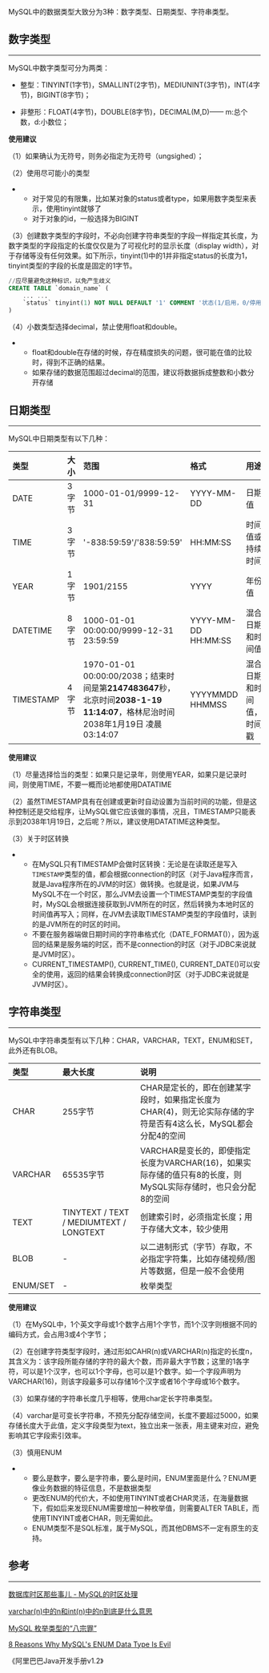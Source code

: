 MySQL中的数据类型大致分为3种：数字类型、日期类型、字符串类型。

## 数字类型

---

MySQL中数字类型可分为两类：

* 整型：TINYINT\(1字节\)，SMALLINT\(2字节\)，MEDIUNINT\(3字节\)，INT\(4字节\)，BIGINT\(8字节\)；

* 非整形：FLOAT\(4字节\)，DOUBLE\(8字节\)，DECIMAL\(M,D\)—— m:总个数，d:小数位；

**使用建议**

（1）如果确认为无符号，则务必指定为无符号（ungsighed）；

（2）使用尽可能小的类型

* * 对于常见的有限集，比如某对象的status或者type，如果用数字类型来表示，使用tinyint就够了
  * 对于对象的id，一般选择为BIGINT

（3）创建数字类型的字段时，不必向创建字符串类型的字段一样指定其长度，为数字类型的字段指定的长度仅仅是为了可视化时的显示长度（display width），对于存储等没有任何效果。如下所示，tinyint\(1\)中的1并非指定status的长度为1，tinyint类型的字段的长度是固定的1字节。

```sql
//应尽量避免这种标识，以免产生歧义
CREATE TABLE `domain_name` (
    ... ...
    `status` tinyint(1) NOT NULL DEFAULT '1' COMMENT '状态(1/启用，0/停用，-1/删除)'
)
```

（4）小数类型选择decimal，禁止使用float和double。

* * float和double在存储的时候，存在精度损失的问题，很可能在值的比较时，得到不正确的结果。
  * 如果存储的数据范围超过decimal的范围，建议将数据拆成整数和小数分开存储













## 日期类型

---

MySQL中日期类型有以下几种：

| 类型 | 大小 | 范围 | 格式 | 用途 |
| :--- | :--- | :--- | :--- | :--- |
| DATE | 3字节 | 1000-01-01/9999-12-31 | YYYY-MM-DD | 日期值 |
| TIME | 3字节 | '-838:59:59'/'838:59:59' | HH:MM:SS | 时间值或持续时间 |
| YEAR | 1字节 | 1901/2155 | YYYY | 年份值 |
| DATETIME | 8字节 | 1000-01-01 00:00:00/9999-12-31 23:59:59 | YYYY-MM-DD HH:MM:SS | 混合日期和时间值 |
| TIMESTAMP | 4字节 | 1970-01-01 00:00:00/2038；结束时间是第**2147483647**秒，北京时间**2038-1-19 11:14:07**，格林尼治时间 2038年1月19日 凌晨 03:14:07 | YYYYMMDD HHMMSS | 混合日期和时间值，时间戳 |

**使用建议**

（1）尽量选择恰当的类型：如果只是记录年，则使用YEAR，如果只是记录时间，则使用TIME，不要一概而论地都使用DATATIME

（2）虽然TIMESTAMP具有在创建或更新时自动设置为当前时间的功能，但是这种控制还是交给程序，让MySQL做它应该做的事情，况且，TIMESTAMP只能表示到2038年1月19日，之后呢？所以，建议使用DATATIME这种类型。

（3）关于时区转换

* * 在MySQL只有TIMESTAMP会做时区转换：无论是在读取还是写入`TIMESTAMP`类型的值，都会根据connection的时区（对于Java程序而言，就是Java程序所在的JVM的时区）做转换。也就是说，如果JVM与MySQL不在一个时区，那么JVM去设置一个TIMESTAMP类型的字段值时，MySQL会根据连接获取到JVM所在的时区，然后转换为本地时区的时间值再写入；同样，在JVM去读取TIMESTAMP类型的字段值时，读到的是JVM所在的时区的时间。
  * 不要在服务器端做日期时间的字符串格式化（DATE\_FORMAT\(\)），因为返回的结果是服务端的时区，而不是connection的时区（对于JDBC来说就是JVM时区）。
  * CURRENT\_TIMESTAMP\(\), CURRENT\_TIME\(\), CURRENT\_DATE\(\)可以安全的使用，返回的结果会转换成connection时区（对于JDBC来说就是JVM时区）。

## 字符串类型

---

MySQL中字符串类型有以下几种：CHAR，VARCHAR，TEXT，ENUM和SET，此外还有BLOB。

| 类型 | 最大长度 | 说明 |
| :--- | :--- | :--- |
| CHAR | 255字节 | CHAR是定长的，即在创建某字段时，如果指定长度为CHAR\(4\)，则无论实际存储的字符是否有4这么长，MySQL都会分配4的空间 |
| VARCHAR | 65535字节 | VARCHAR是变长的，即使指定长度为VARCHAR\(16\)，如果实际存储的值只有8的长度，则MySQL实际存储时，也只会分配8的空间 |
| TEXT | TINYTEXT  /  TEXT  /  MEDIUMTEXT  /  LONGTEXT | 创建索引时，必须指定长度；用于存储大文本，较少使用 |
| BLOB | - | 以二进制形式（字节）存取，不必指定字符集，比如存储视频/图片等数据，但是一般不会使用 |
| ENUM/SET | - | 枚举类型 |

**使用建议**

（1）在MySQL中，1个英文字母或1个数字占用1个字节，而1个汉字则根据不同的编码方式，会占用3或4个字节；

（2）在创建字符类型字段时，通过形如CAHR\(n\)或VARCHAR\(n\)指定的长度n，其含义为：该字段所能存储的字符的最大个数，而非最大字节数；这里的1各字符，可以是1个汉字，也可以1个字母，也可以是1个数字。如一个字段声明为VARCHAR\(16\)，则该字段最多可以存储16个汉字或者16个字母或16个数字。

（3）如果存储的字符串长度几乎相等，使用char定长字符串类型。

（4）varchar是可变长字符串，不预先分配存储空间，长度不要超过5000，如果存储长度大于此值，定义字段类型为text，独立出来一张表，用主键来对应，避免影响其它字段索引效率。

（3）慎用ENUM

* * 要么是数字，要么是字符串，要么是时间，ENUM里面是什么？ENUM更像业务数据的特征信息，不是数据类型
  * 更改ENUM的代价大，不如使用TINYINT或者CHAR灵活，在海量数据下，假如后来发现ENUM需要增加一种枚举值，则需要ALTER TABLE，而使用TINYINT或者CHAR，则无需如此。
  * ENUM类型不是SQL标准，属于MySQL，而其他DBMS不一定有原生的支持。



## 参考

---

[数据库时区那些事儿 - MySQL的时区处理](https://segmentfault.com/a/1190000016426048)

[varchar\(n\)中的n和int\(n\)中的n到底是什么意思](https://www.jianshu.com/p/888da110be2c)

[MySQL 枚举类型的“八宗罪”](https://www.zcfy.cc/article/a-href-title-komlenic-com-komlenic-com-a)

[8 Reasons Why MySQL's ENUM Data Type Is Evil](http://komlenic.com/244/8-reasons-why-mysqls-enum-data-type-is-evil/)

《阿里巴巴Java开发手册v1.2》



